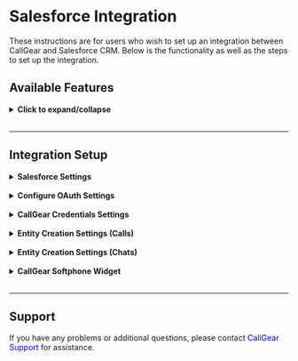 # Salesforce Integration <br />

These instructions are for users who wish to set up an integration between CallGear and Salesforce CRM. Below is the functionality as well as the steps to set up the integration.

## Available Features <br />

<details>
<summary style="font-weight:bold;">Click to expand/collapse</summary> <br />

- **Automated Contact and Lead Creation**: Easily generate contact and lead records during incoming and outgoing calls with seamless automation.
- **Automated Call Routing**: Route calls to the appropriate manager (Сontact/Lead Owner) in Salesforce, ensuring efficient communication management.
- **Opportunity Creation**: Automatically create Opportunity after successful inbound and outbound or missed calls, facilitating a fast sales process.
- **Task Creation**: Automate the creation of tasks for successful inbound, outbound or missed calls, providing comprehensive customer support management.
- **Flexible Call Attachment Options**: Customize call attachments by linking call recordings to related tasks, opportunities, contacts or leads.
- **Customized Data Transfer**: Customize how data transfers from CallGear to specific Salesforce fields to improve data integrity.
- **Softphone Widget**: Initiate inbound and outbound calls directly within your CRM system with a convenient Softphone widget, enabling quick and efficient communication with customers and prospects.

</details>

<br />

---
## Integration Setup <br />
<details>
<summary style="font-weight:bold;">Salesforce Settings</summary> <br />

This section guides users on how to create a connected app within Salesforce. A connected app allows external applications to securely integrate with Salesforce using OAuth authentication.


- **Create a Connected App**:
  - Log in to your [Salesforce account](https://login.salesforce.com).
  - Go to advanced settings

![image](sf_auth_1.png)

- Navigate to Setup > Apps > App Manager.

![image](sf_auth_2.png)

- Click on 'New Connected App'.

![image](sf_auth_3.png)

- **Fill in the required details**:
  - Connected App Name: [Your App Name]
  - API Name: [Your_API_Name]
  - Contact Email: [Your Email Address]

![image](sf_auth_4.png)

- **Enable OAuth Settings: Must be checked**:
  - Callback URL:
    - https://uc-http-requester-dub-api.callgear.ae/oauth2/callback
    - https://uc-http-requester-lat-api.callgear.com/oauth2/callback

![image](sf_auth_5.png)

- Selected OAuth Scopes: Select required scopes based on your application needs.
- Also unchecking box “Require Proof Key for Code Exchange (PKCE) Extension for Supported Authorization Flows” and save.

![image](sf_auth_6.png)

- Save the changes.
- After saving, click on the “Initial Access Token” button.

![image](sf_auth_7.png)

</details>
<br />
<details>
<summary style="font-weight:bold;">Configure OAuth Settings</summary> <br />

- Once the Connected App is created, note down the 'Consumer Key' and 'Consumer Secret'. These will be used for authentication.
![image](sf_auth_8.png)
![image](sf_auth_9.png)

- Under the same Connected App settings, configure the OAuth policies, such as refresh token policy, token validity, etc., according to your requirements.

</details>
<br />
<details>
<summary style="font-weight:bold;">CallGear Credentials Settings</summary> <br />

#### Set Up Credentials <br />
  - Log in to your CallGear account using one of these links - https://go.callgear.com/ or https://go.callgear.ae/ 
  - Go to Marketplace and select Salesforce integration
  - Enter your Salesforce account URL and provide the necessary authentication keys from your Salesforce Connected App.

![image](sf_cred_settings.png)

</details>
<br />
<details>
<summary style="font-weight:bold;">Entity Creation Settings (Calls)</summary> <br />

- **Contact Creation**: 
  - Enable creation of Contact records for inbound and outbound calls.
  - Some opportunities and leads may not be found unless contact creation is enabled. Please enable contact creation to ensure proper automatic tracking and management of opportunities and tasks. <br />


- **Lead Creation**: 
  - Enable creation of Lead records for successful inbound, outbound and missed calls.
  - Specify the status with which the lead will be created.

![image](sf_lead_status.gif)

<br />

- **Opportunity Creation**: 
  - Enable creation of Opportunity records for successful inbound, outbound and missed calls.
  - Specify the stage with which the lead will be created.
  - Specify the days until close (close date field of opportunity). Example: if call was made 01.01 and days until close = 14, then close date of opportunity on this call will be 01.15.
  - Opportunity will be created if there are no opportunities in open stage.

![image](sf_opportunity_stage.gif)

<br />

- **Task (Call log) Creation**: 
  - Enable Task creation for successful inbound, outbound and missed calls.
  - Specify the status and priority with which the task will be created.
  - Task will be created on every call.
  - To avoid creating tasks for missed outbound calls, the option can be disabled using the checkbox.

![image](sf_task.gif)

<br />

- **Attachment Creation**: 
  - Enable Attachment creation for successful inbound and outbound calls.
  - If turned on, call record will be loaded into Salesforce as Attachment and connected to chosen entity.

![image](sf_attachments.png)

<br />

- **Call Details Mapping**:
  - Configure the transfer of call information from CallGear to Salesforce:
    - Choose an object type: Contacts, Leads, Opportunities, Tasks.
    - Select the information you want to transfer from CallGear.
    - Select the field in the Salesforce object to which this information will be transferred.

![image](sf_mapping.gif)

</details>
<br />

<details>
<summary style="font-weight:bold;">Entity Creation Settings (Chats)</summary> <br />

- **Most of the settings for creating entities in chats are similar to those in calls.**
<br /><br />

- The main differences are:
  - Entities will be created once for each chat opening (a message from a client or an employee wrote first) regardless of the number of messages before closing this chat.
  <br /><br />
  - When a chat is opened by an incoming message from a client, an employee has not yet been assigned to it. Consequently, there is no option to attach an owner when creating an entities. The owner would be defaulted on creation by internal Salesforce settings. Owner could be assigned after the employee replies if the setting is enabled in the integration. 
  <br /><br />
  - Sometimes the phone of the visitor could be hided. In this case only Task could be created if the related option is enabled in the integration settings. If the option is disabled, nothing will be created in such cases.

</details>
<br />

<details>
<summary style="font-weight:bold;">CallGear Softphone Widget</summary> <br />

1.  **Installation**:
    - Use the <a href="https://chromewebstore.google.com/detail/callgear/gmepbeelpjhhlnkccmclgijnnleadijl" style="color: blue; text-decoration: none;">provided link</a> to download and install the widget.
2.  **Authorization**:
    - Authenticate using your CallGear account credentials.
    - Log in to the installed widget under the same account.
3.  **Functionality Check**:
    - Enable the "Show softphone" option.
    - Make sure that the widget icon is displayed.

</details>
<br />

---

## Support <br />


If you have any problems or additional questions, please contact <a href="mailto:support@callgear.com" style="color: blue; text-decoration: none;">CallGear Support</a> for assistance.
